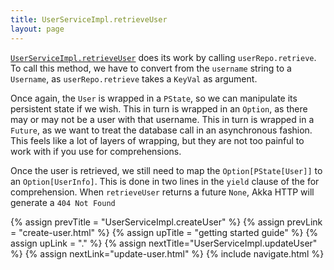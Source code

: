 ```yaml
---
title: UserServiceImpl.retrieveUser
layout: page
---
```


<a href="#code/src/main/scala/simbl/service/UserServiceImpl.scala"
class="shortcut">`UserServiceImpl.retrieveUser`</a> does its work by
calling `userRepo.retrieve`. To call this method, we have to convert
from the `username` string to a `Username`, as `userRepo.retrieve`
takes a `KeyVal` as argument.

Once again, the `User` is wrapped in a `PState`, so we can manipulate
its persistent state if we wish. This in turn is wrapped in an
`Option`, as there may or may not be a user with that username. This
in turn is wrapped in a `Future`, as we want to treat the database
call in an asynchronous fashion. This feels like a lot of layers of
wrapping, but they are not too painful to work with if you use for
comprehensions.

Once the user is retrieved, we still need to map the
`Option[PState[User]]` to an `Option[UserInfo]`. This is done in two
lines in the `yield` clause of the for comprehension. When
`retrieveUser` returns a future `None`, Akka HTTP will generate a `404
Not Found`

{% assign prevTitle = "UserServiceImpl.createUser" %}
{% assign prevLink = "create-user.html" %}
{% assign upTitle = "getting started guide" %}
{% assign upLink = "." %}
{% assign nextTitle="UserServiceImpl.updateUser" %}
{% assign nextLink="update-user.html" %}
{% include navigate.html %}
